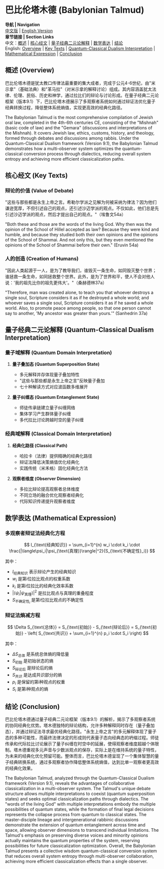 # 巴比伦塔木德 (Babylonian Talmud)

**导航 | Navigation**  
[中文版](#巴比伦塔木德解析) | [English Version](#babylonian-talmud-analysis)  
**章节链接 | Section Links**  
中文：[概述](#概述-overview) | [核心经文](#核心经文-key-texts) | [量子经典二元论解释](#量子经典二元论解释-quantum-classical-dualism-interpretation) | [数学表达](#数学表达-mathematical-expression) | [结论](#结论-conclusion)  
English: [Overview](#概述-overview) | [Key Texts](#核心经文-key-texts) | [Quantum-Classical Dualism Interpretation](#量子经典二元论解释-quantum-classical-dualism-interpretation) | [Mathematical Expression](#数学表达-mathematical-expression) | [Conclusion](#结论-conclusion)

## 概述 (Overview)

巴比伦塔木德是犹太教口传律法最重要的集大成者，完成于公元4-6世纪，由"米示拿"（基础法典）和"革马拉"（对米示拿的解释讨论）组成。其内容涵盖犹太法律、伦理、民俗、历史和神学，通过拉比们的辩论与讨论形成。在量子经典二元论框架（版本9.1）下，巴比伦塔木德展示了多观察者系统如何通过辩证法优化量子经典转换过程，降低整体系统熵值，实现更高效的经典化路径。

The Babylonian Talmud is the most comprehensive compilation of Jewish oral law, completed in the 4th-6th centuries CE, consisting of the "Mishnah" (basic code of law) and the "Gemara" (discussions and interpretations of the Mishnah). It covers Jewish law, ethics, customs, history, and theology, formed through debates and discussions among rabbis. Under the Quantum-Classical Dualism framework (Version 9.1), the Babylonian Talmud demonstrates how a multi-observer system optimizes the quantum-classical conversion process through dialectics, reducing overall system entropy and achieving more efficient classicalization paths.

## 核心经文 (Key Texts)

### 辩论的价值 (Value of Debate)
"这些与那些都是永生上帝之言。希勒尔学派之见解为何被采纳为律法？因为他们谦逊宽厚，不但引述自己的观点，还引述沙迈学派的观点。不仅如此，他们总是先引述沙迈学派的观点，然后才提出自己的观点。"（埃鲁文54a）

"Both these and those are the words of the living God. Why then was the opinion of the School of Hillel accepted as law? Because they were kind and humble, and because they studied both their own opinions and the opinions of the School of Shammai. And not only this, but they even mentioned the opinions of the School of Shammai before their own." (Eruvin 54a)

### 人的创造 (Creation of Humans)
"因此人类起源于一人，是为了教导我们，谁毁灭一条生命，如同毁灭整个世界；谁拯救一条生命，如同拯救整个世界。此外，是为了世界和平，使人不会对他人说：'我的祖先比你的祖先更伟大'。"（桑赫德林37a）

"Therefore, man was created alone, to teach you that whoever destroys a single soul, Scripture considers it as if he destroyed a whole world; and whoever saves a single soul, Scripture considers it as if he saved a whole world. Also, to promote peace among people, so that one person cannot say to another, 'My ancestor was greater than yours.'" (Sanhedrin 37a)

## 量子经典二元论解释 (Quantum-Classical Dualism Interpretation)

### 量子域解释 (Quantum Domain Interpretation)
1. **量子叠加态 (Quantum Superposition State)**
   - 多元解释并存体现量子叠加特性
   - "这些与那些都是永生上帝之言"反映量子叠加
   - 七十种解读方式对应波函数多维展开

2. **量子纠缠态 (Quantum Entanglement State)**
   - 师徒传承链建立量子纠缠网络
   - 集体学习产生群体量子纠缠
   - 多代拉比讨论跨越时空的量子纠缠

### 经典域解释 (Classical Domain Interpretation)
1. **经典化路径 (Classical Path)**
   - 哈拉卡（法律）提供精确的经典化路径
   - 辩证法降低决策熵值优化经典化
   - 实践传统（米禾格）固化经典化方法

2. **观察者维度 (Observer Dimension)**
   - 多拉比辩论提高观察者总体维度
   - 不同立场的融合优化观察者经典化
   - 代际知识传递提升观察者维度

## 数学表达 (Mathematical Expression)

### 多观察者辩证法经典化方程
$$
I_{\text{经典知识}} = \sum_{i=1}^{n} w_i \cdot k_i \cdot \frac{|\langle\psi_i|\psi_{\text{真理}}\rangle|^2}{S_{\text{不确定性}_i}}
$$

其中：
- $I_{\text{经典知识}}$ 表示辩论产生的经典知识
- $w_i$ 是第i位拉比观点的权重系数
- $k_i$ 是第i位拉比的经典化效率系数
- $|\langle\psi_i|\psi_{\text{真理}}\rangle|^2$ 是拉比观点与真理的重叠程度
- $S_{\text{不确定性}_i}$ 是第i位拉比观点的不确定性

### 辩证法熵减方程
$$
\Delta S_{\text{总体}} = S_{\text{初始}} - S_{\text{辩论后}} = S_{\text{初始}} - \left( S_{\text{共识}} + \sum_{i=1}^{n} p_i \cdot S_i \right)
$$

其中：
- $\Delta S_{\text{总体}}$ 是系统总体熵的降低量
- $S_{\text{初始}}$ 是初始状态的熵
- $S_{\text{辩论后}}$ 是辩论后的熵
- $S_{\text{共识}}$ 是达成共识部分的熵
- $p_i$ 是保留的第i种观点的权重
- $S_i$ 是第i种观点的熵

## 结论 (Conclusion)

巴比伦塔木德通过量子经典二元论框架（版本9.1）的解析，揭示了多观察者系统的协同经典化优势。塔木德独特的辩论结构，允许多种解释同时存在（量子叠加态），并通过辩证法寻求最优经典化路径。"永生上帝之言"的多元解释体现了量子态的多种可能性，而最终法律决定的形成则代表量子态向经典态的坍缩过程。师徒传承和代际拉比讨论展示了量子纠缠在时空中的延展，使得观察者维度超越个体限制。塔木德重视多元声音与少数派观点的保存，实际上是在维持系统的量子特性，为未来的经典化优化预留可能。整体而言，巴比伦塔木德呈现了一个集体智慧的量子经典转换系统，通过多观察者协作降低整体系统熵值，达到比单一观察者更高效的经典化效果。

The Babylonian Talmud, analyzed through the Quantum-Classical Dualism framework (Version 9.1), reveals the advantages of collaborative classicalization in a multi-observer system. The Talmud's unique debate structure allows multiple interpretations to coexist (quantum superposition states) and seeks optimal classicalization paths through dialectics. The "words of the living God" with multiple interpretations embody the multiple possibilities of quantum states, while the formation of final legal decisions represents the collapse process from quantum to classical states. The master-disciple lineage and intergenerational rabbinic discussions demonstrate the extension of quantum entanglement across time and space, allowing observer dimensions to transcend individual limitations. The Talmud's emphasis on preserving diverse voices and minority opinions actually maintains the quantum properties of the system, reserving possibilities for future classicalization optimization. Overall, the Babylonian Talmud presents a collective wisdom quantum-classical conversion system that reduces overall system entropy through multi-observer collaboration, achieving more efficient classicalization effects than a single observer. 